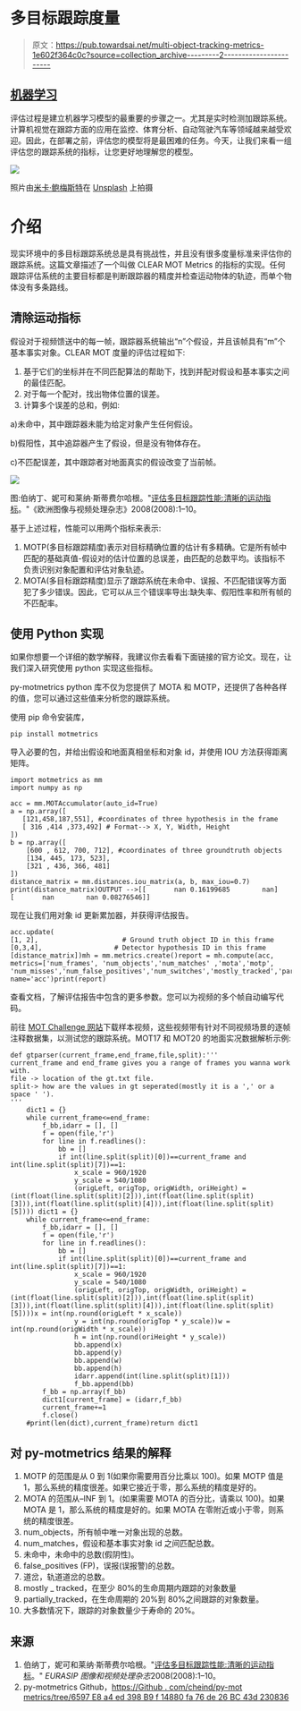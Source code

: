 # 多目标跟踪度量

> 原文：<https://pub.towardsai.net/multi-object-tracking-metrics-1e602f364c0c?source=collection_archive---------2----------------------->

## [机器学习](https://towardsai.net/p/category/machine-learning)

评估过程是建立机器学习模型的最重要的步骤之一。尤其是实时检测加跟踪系统。计算机视觉在跟踪方面的应用在监控、体育分析、自动驾驶汽车等领域越来越受欢迎。因此，在部署之前，评估您的模型将是最困难的任务。今天，让我们来看一组评估您的跟踪系统的指标，让您更好地理解您的模型。

![](img/e2290eb965b194454444763e41f6b11a.png)

照片由[米卡·鲍梅斯特](https://unsplash.com/@mbaumi?utm_source=medium&utm_medium=referral)在 [Unsplash](https://unsplash.com?utm_source=medium&utm_medium=referral) 上拍摄

# 介绍

现实环境中的多目标跟踪系统总是具有挑战性，并且没有很多度量标准来评估你的跟踪系统。这篇文章描述了一个叫做 CLEAR MOT Metrics 的指标的实现。任何跟踪评估系统的主要目标都是判断跟踪器的精度并检查运动物体的轨迹，而单个物体没有多条路线。

## **清除运动指标**

假设对于视频馈送中的每一帧，跟踪器系统输出“n”个假设，并且该帧具有“m”个基本事实对象。CLEAR MOT 度量的评估过程如下:

1.  基于它们的坐标并在不同匹配算法的帮助下，找到并配对假设和基本事实之间的最佳匹配。
2.  对于每一个配对，找出物体位置的误差。
3.  计算多个误差的总和，例如:

a)未命中，其中跟踪器未能为给定对象产生任何假设。

b)假阳性，其中追踪器产生了假设，但是没有物体存在。

c)不匹配误差，其中跟踪者对地面真实的假设改变了当前帧。

![](img/afcb94fd941fcbaef1b86ec67965cd4c.png)

图:伯纳丁、妮可和莱纳·斯蒂费尔哈根。"[评估多目标跟踪性能:清晰的运动指标](http://citeseerx.ist.psu.edu/viewdoc/download?doi=10.1.1.367.6279&rep=rep1&type=pdf)。"《欧洲图像与视频处理杂志》2008(2008):1–10。

基于上述过程，性能可以用两个指标来表示:

1.  MOTP(多目标跟踪精度)表示对目标精确位置的估计有多精确。它是所有帧中匹配的基础真值-假设对的估计位置的总误差，由匹配的总数平均。该指标不负责识别对象配置和评估对象轨迹。
2.  MOTA(多目标跟踪精度)显示了跟踪系统在未命中、误报、不匹配错误等方面犯了多少错误。因此，它可以从三个错误率导出:缺失率、假阳性率和所有帧的不匹配率。

## **使用 Python 实现**

如果你想要一个详细的数学解释，我建议你去看看下面链接的官方论文。现在，让我们深入研究使用 python 实现这些指标。

py-motmetrics python 库不仅为您提供了 MOTA 和 MOTP，还提供了各种各样的值，您可以通过这些值来分析您的跟踪系统。

使用 pip 命令安装库，

```
pip install motmetrics
```

导入必要的包，并给出假设和地面真相坐标和对象 id，并使用 IOU 方法获得距离矩阵。

```
import motmetrics as mm
import numpy as np

acc = mm.MOTAccumulator(auto_id=True)
a = np.array([            
   [121,458,187,551], #coordinates of three hypothesis in the frame
   [ 316 ,414 ,373,492] # Format--> X, Y, Width, Height
])
b = np.array([ 
    [600 , 612, 700, 712], #coordinates of three groundtruth objects
    [134, 445, 173, 523],                                                  
    [321 , 436, 366, 481]
])
distance_matrix = mm.distances.iou_matrix(a, b, max_iou=0.7)
print(distance_matrix)OUTPUT -->[[       nan 0.16199685        nan]
[       nan        nan 0.08276546]]
```

现在让我们用对象 id 更新累加器，并获得评估报告。

```
acc.update(
[1, 2],                     # Ground truth object ID in this frame
[0,3,4],                  # Detector hypothesis ID in this frame
[distance_matrix])mh = mm.metrics.create()report = mh.compute(acc, metrics=['num_frames', 'num_objects','num_matches' ,'mota','motp', 'num_misses','num_false_positives','num_switches','mostly_tracked','partially_tracked','mostly_lost'], name='acc')print(report)
```

查看文档，了解评估报告中包含的更多参数。您可以为视频的多个帧自动编写代码。

前往 [MOT Challenge 网站](https://motchallenge.net/)下载样本视频，这些视频带有针对不同视频场景的逐帧注释数据集，以测试您的跟踪系统。MOT17 和 MOT20 的地面实况数据解析示例:

```
def gtparser(current_frame,end_frame,file,split):'''
current_frame and end_frame gives you a range of frames you wanna work with. 
file -> location of the gt.txt file.
split-> how are the values in gt seperated(mostly it is a ',' or a space ' ').
'''
    dict1 = {}
    while current_frame<=end_frame:  
        f_bb,idarr = [], []
        f = open(file,'r')   
        for line in f.readlines():
            bb = []    
            if int(line.split(split)[0])==current_frame and int(line.split(split)[7])==1:
                x_scale = 960/1920
                y_scale = 540/1080
                (origLeft, origTop, origWidth, oriHeight) = (int(float(line.split(split)[2])),int(float(line.split(split)[3])),int(float(line.split(split)[4])),int(float(line.split(split)[5]))) dict1 = {}
    while current_frame<=end_frame:  
        f_bb,idarr = [], []
        f = open(file,'r')   
        for line in f.readlines():
            bb = []    
            if int(line.split(split)[0])==current_frame and int(line.split(split)[7])==1:
                x_scale = 960/1920
                y_scale = 540/1080
                (origLeft, origTop, origWidth, oriHeight) = (int(float(line.split(split)[2])),int(float(line.split(split)[3])),int(float(line.split(split)[4])),int(float(line.split(split)[5])))x = int(np.round(origLeft * x_scale))
                y = int(np.round(origTop * y_scale))w = int(np.round(origWidth * x_scale)) 
                h = int(np.round(oriHeight * y_scale)) 
                bb.append(x)
                bb.append(y)
                bb.append(w)
                bb.append(h)
                idarr.append(int(line.split(split)[1]))
                f_bb.append(bb)
        f_bb = np.array(f_bb)  
        dict1[current_frame] = (idarr,f_bb)
        current_frame+=1
        f.close()
    #print(len(dict),current_frame)return dict1
```

## **对 py-motmetrics 结果的解释**

1.  MOTP 的范围是从 0 到 1(如果你需要用百分比乘以 100)。如果 MOTP 值是 1，那么系统的精度很差。如果它接近于零，那么系统的精度是好的。
2.  MOTA 的范围从–INF 到 1。(如果需要 MOTA 的百分比，请乘以 100)。如果 MOTA 是 1，那么系统的精度是好的。如果 MOTA 在零附近或小于零，则系统的精度很差。
3.  num_objects，所有帧中唯一对象出现的总数。
4.  num_matches，假设和基本事实对象 id 之间匹配总数。
5.  未命中，未命中的总数(假阴性)。
6.  false_positives (FP)，误报(误报警)的总数。
7.  道岔，轨道道岔的总数。
8.  mostly _ tracked，在至少 80%的生命周期内跟踪的对象数量
9.  partially_tracked，在生命周期的 20%到 80%之间跟踪的对象数量。
10.  大多数情况下，跟踪的对象数量少于寿命的 20%。

## **来源**

1.  伯纳丁，妮可和莱纳·斯蒂费尔哈根。"[评估多目标跟踪性能:清晰的运动指标](http://citeseerx.ist.psu.edu/viewdoc/download?doi=10.1.1.367.6279&rep=rep1&type=pdf)。" *EURASIP 图像和视频处理杂志*2008(2008):1–10。
2.  py-motmetrics Github，[https://Github . com/cheind/py-mot metrics/tree/6597 E8 a4 ed 398 B9 f 14880 fa 76 de 26 BC 43d 230836](https://github.com/cheind/py-motmetrics/tree/6597e8a4ed398b9f14880fa76de26bc43d230836)